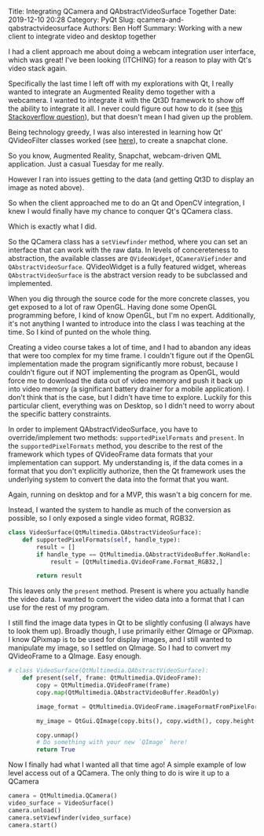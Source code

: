 Title: Integrating QCamera and QAbstractVideoSurface Together
Date: 2019-12-10 20:28
Category: PyQt
Slug: qcamera-and-qabstractvideosurface
Authors: Ben Hoff
Summary: Working with a new client to integrate video and desktop together

I had a client approach me about doing a webcam integration user interface, which was great! I've been looking (ITCHING) for a reason to play with Qt's video stack again.

Specifically the last time I left off with my explorations with Qt, I really wanted to integrate an Augmented Reality demo together with a webcamera. I wanted to integrate it with the Qt3D framework to show off the ability to integrate it all. I never could figure out how to do it (see [this Stackoverflow question](https://stackoverflow.com/questions/50291828/how-to-display-an-image-in-qt3d)), but that doesn't mean I had given up the problem.

Being technology greedy, I was also interested in learning how Qt' QVideoFilter classes worked (see [here](https://doc.qt.io/qt-5/qvideofilterrunnable.html)), to create a snapchat clone.

So you know, Augmented Reality, Snapchat, webcam-driven QML application. Just a casual Tuesday for me really.

However I ran into issues getting to the data (and getting Qt3D to display an image as noted above).

So when the client approached me to do an Qt and OpenCV integration, I knew I would finally have my chance to conquer Qt's QCamera class.

Which is exactly what I did.

So the QCamera class has a `setViewfinder` method, where you can set an interface that can work with the raw data. In levels of concereteness to abstraction, the available classes are `QVideoWidget`, `QCameraViefinder` and `QAbstractVideoSurface`. QVideoWidget is a fully featured widget, whereas `QAbstractVideoSurface` is the abstract version ready to be subclassed and implemented.

When you dig through the source code for the more concrete classes, you get exposed to a lot of raw OpenGL. Having done some OpenGL programming before, I kind of know OpenGL, but I'm no expert. Additionally, it's not anything I wanted to introduce into the class I was teaching at the time. So I kind of punted on the whole thing.

Creating a video course takes a lot of time, and I had to abandon any ideas that were too complex for my time frame. I couldn't figure out if the OpenGL implementation made the program significantly more robust, because I couldn't figure out if NOT implementing the program as OpenGL, would force me to download the data out of video memory and push it back up into video memory (a significant battery drainer for a mobile application). I don't think that is the case, but I didn't have time to explore. Luckily for this particular client, everything was on Desktop, so I didn't need to worry about the specific battery constraints.

In order to implement QAbstractVideoSurface, you have to override/implement two methods: `supportedPixelFormats` and `present`. In the `supportedPixelFormats` method, you describe to the rest of the framework which types of QVideoFrame data formats that your implementation can support. My understanding is, if the data comes in a format that you don't explicitly authorize, then the Qt framework uses the underlying system to convert the data into the format that you want.

Again, running on desktop and for a MVP, this wasn't a big concern for me.

Instead, I wanted the system to handle as much of the conversion as possible, so I only exposed a single video format, RGB32.

``` python
class VideoSurface(QtMultimedia.QAbstractVideoSurface):
    def supportedPixelFormats(self, handle_type):
        result = []
        if handle_type == QtMultimedia.QAbstractVideoBuffer.NoHandle:
            result = [QtMultimedia.QVideoFrame.Format_RGB32,]

        return result
```

This leaves only the `present` method. Present is where you actually handle the video data. I wanted to convert the video data into a format that I can use for the rest of my program.

I still find the image data types in Qt to be slightly confusing (I always have to look them up). Broadly though, I use primarily either QImage or QPixmap. I know QPixmap is to be used for display images, and I still wanted to manipulate my image, so I settled on QImage. So I had to convert my QVideoFrame to a QImage. Easy enough.

``` python
# class VideoSurface(QtMultimedia.QAbstractVideoSurface):
    def present(self, frame: QtMultimedia.QVideoFrame):
        copy = QtMultimedia.QVideoFrame(frame)
        copy.map(QtMultimedia.QAbstractVideoBuffer.ReadOnly)

        image_format = QtMultimedia.QVideoFrame.imageFormatFromPixelFormat(copy.pixelFormat())

        my_image = QtGui.QImage(copy.bits(), copy.width(), copy.height(), copy.bytesPerLine(), QtGui.QImage.Format(image_format))

        copy.unmap()
        # Do something with your new `QImage` here!
        return True
```

Now I finally had what I wanted all that time ago! A simple example of low level access out of a QCamera. The only thing to do is wire it up to a QCamera

``` python
camera = QtMultimedia.QCamera()
video_surface = VideoSurface()
camera.unload()
camera.setViewfinder(video_surface)
camera.start()
```

